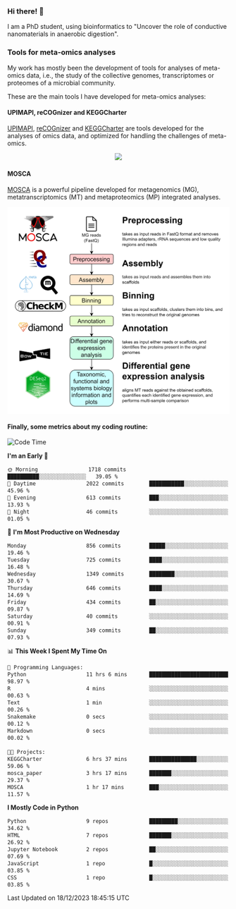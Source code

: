 ### Hi there! 👋

I am a PhD student, using bioinformatics to "Uncover the role of conductive nanomaterials in anaerobic digestion".

### Tools for meta-omics analyses

My work has mostly been the development of tools for analyses of meta-omics data, i.e., the study of the collective genomes, transcriptomes or proteomes of a microbial community.

These are the main tools I have developed for meta-omics analyses:

#### UPIMAPI, reCOGnizer and KEGGCharter

[UPIMAPI](https://github.com/iquasere/UPIMAPI), [reCOGnizer](https://github.com/iquasere/reCOGnizer) and [KEGGCharter](https://github.com/iquasere/KEGGCharter) are tools developed for the analyses of omics data, and optimized for handling the challenges of meta-omics.

<p align="center">
    <img src="assets/annotation_paper.png">
</p>

#### MOSCA

[MOSCA](https://github.com/iquasere/MOSCA) is a powerful pipeline developed for metagenomics (MG), metatranscriptomics (MT) and metaproteomics (MP) integrated analyses.

<p align="center">
    <img src="assets/mosca_workflow.png" align="center" width="700">
</p>


#### Finally, some metrics about my coding routine:

<!--START_SECTION:waka-->
![Code Time](http://img.shields.io/badge/Code%20Time-732%20hrs%2024%20mins-blue)

**I'm an Early 🐤** 

```text
🌞 Morning                1718 commits        ██████████░░░░░░░░░░░░░░░   39.05 % 
🌆 Daytime                2022 commits        ███████████░░░░░░░░░░░░░░   45.96 % 
🌃 Evening                613 commits         ███░░░░░░░░░░░░░░░░░░░░░░   13.93 % 
🌙 Night                  46 commits          ░░░░░░░░░░░░░░░░░░░░░░░░░   01.05 % 
```
📅 **I'm Most Productive on Wednesday** 

```text
Monday                   856 commits         █████░░░░░░░░░░░░░░░░░░░░   19.46 % 
Tuesday                  725 commits         ████░░░░░░░░░░░░░░░░░░░░░   16.48 % 
Wednesday                1349 commits        ████████░░░░░░░░░░░░░░░░░   30.67 % 
Thursday                 646 commits         ████░░░░░░░░░░░░░░░░░░░░░   14.69 % 
Friday                   434 commits         ██░░░░░░░░░░░░░░░░░░░░░░░   09.87 % 
Saturday                 40 commits          ░░░░░░░░░░░░░░░░░░░░░░░░░   00.91 % 
Sunday                   349 commits         ██░░░░░░░░░░░░░░░░░░░░░░░   07.93 % 
```


📊 **This Week I Spent My Time On** 

```text
💬 Programming Languages: 
Python                   11 hrs 6 mins       █████████████████████████   98.97 % 
R                        4 mins              ░░░░░░░░░░░░░░░░░░░░░░░░░   00.63 % 
Text                     1 min               ░░░░░░░░░░░░░░░░░░░░░░░░░   00.26 % 
Snakemake                0 secs              ░░░░░░░░░░░░░░░░░░░░░░░░░   00.12 % 
Markdown                 0 secs              ░░░░░░░░░░░░░░░░░░░░░░░░░   00.02 % 

🐱‍💻 Projects: 
KEGGCharter              6 hrs 37 mins       ███████████████░░░░░░░░░░   59.06 % 
mosca_paper              3 hrs 17 mins       ███████░░░░░░░░░░░░░░░░░░   29.37 % 
MOSCA                    1 hr 17 mins        ███░░░░░░░░░░░░░░░░░░░░░░   11.57 % 
```

**I Mostly Code in Python** 

```text
Python                   9 repos             █████████░░░░░░░░░░░░░░░░   34.62 % 
HTML                     7 repos             ███████░░░░░░░░░░░░░░░░░░   26.92 % 
Jupyter Notebook         2 repos             ██░░░░░░░░░░░░░░░░░░░░░░░   07.69 % 
JavaScript               1 repo              █░░░░░░░░░░░░░░░░░░░░░░░░   03.85 % 
CSS                      1 repo              █░░░░░░░░░░░░░░░░░░░░░░░░   03.85 % 
```




 Last Updated on 18/12/2023 18:45:15 UTC
<!--END_SECTION:waka-->
